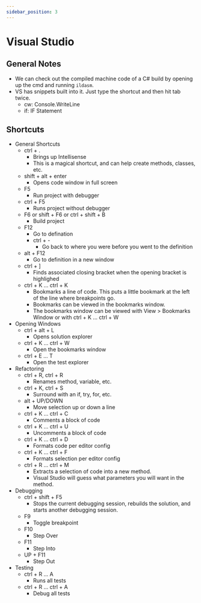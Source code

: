 ```yaml
---
sidebar_position: 3
---
```


# Visual Studio

## General Notes
- We can check out the compiled machine code of a C\# build by opening up the cmd and running `ildasm`. 
- VS has snippets built into it.  Just type the shortcut and then hit tab twice.
    - cw: Console.WriteLine
    - if: IF Statement

## Shortcuts
- General Shortcuts
    - ctrl + .
        - Brings up Intellisense
        - This is a magical shortcut, and can help create methods, classes, etc.
    - shift + alt + enter
        - Opens code window in full screen
    - F5
        - Run project with debugger
    - ctrl + F5
        - Runs project without debugger
    - F6 or shift + F6 or ctrl + shift + B
        - Build project
    - F12
        - Go to defination    
        - ctrl + -
            - Go back to where you were before you went to the definition
    - alt + F12
        - Go to definition in a new window
    - ctrl + ]
        - Finds associated closing bracket when the opening bracket is highlighed
    - ctrl + K ... ctrl + K
        - Bookmarks a line of code.  This puts a little bookmark at the left of the line where breakpoints go.
        - Bookmarks can be viewed in the bookmarks window.
        - The bookmarks window can be viewed with View > Bookmarks Window or with ctrl + K ... ctrl + W
- Opening Windows
    - ctrl + alt + L
        - Opens solution explorer
    - ctrl + K ... ctrl + W
        - Open the bookmarks window
    - ctrl + E ... T
        - Open the test explorer
- Refactoring
    - ctrl + R, ctrl + R
        - Renames method, variable, etc.
    - ctrl + K, ctrl + S
        - Surround with an if, try, for, etc.
    - alt + UP/DOWN
        - Move selection up or down a line
    - ctrl + K ... ctrl + C
        - Comments a block of code
    - ctrl + K ... ctrl + U
        - Uncomments a block of code
    - ctrl + K ... ctrl + D
        - Formats code per editor config
    - ctrl + K ... ctrl + F
        - Formats selection per editor config
    - ctrl + R ... ctrl + M
        - Extracts a selection of code into a new method.
        - Visual Studio will guess what parameters you will want in the method.
- Debugging
    - ctrl + shift + F5
        - Stops the current debugging session, rebuilds the solution, and starts another debugging session.
    - F9
        - Toggle breakpoint
    - F10
        - Step Over
    - F11
        - Step Into
    - UP + F11
        - Step Out
- Testing
    - ctrl + R ... A
        - Runs all tests
    - ctrl + R ... ctrl + A
        - Debug all tests  

  
